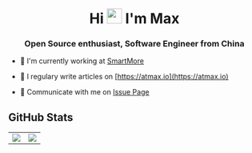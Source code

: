<h1 align="center">Hi <img src="https://emojis.slackmojis.com/emojis/images/1531849430/4246/blob-sunglasses.gif?1531849430" width="30"/> I'm Max</h1>

<h3 align="center">Open Source enthusiast, Software Engineer from China</h3>

- :office: I'm currently working at [SmartMore](https://github.com/smartmore)

- :pencil: I regulary write articles on [https://atmax.io](https://atmax.io)

- :speech_balloon: Communicate with me on [Issue Page](https://github.com/jsonbruce/jsonbruce/issues)

<h2>GitHub Stats</h2>

<table style="border: none;">
  <tr style="border: none;">
    <td align="center" style="border: none;"><img src="https://github-readme-stats.vercel.app/api?username=jsonbruce&show_icons=true" /></td>
    <td align="center" style="border: none;"><img src="https://github-readme-stats.vercel.app/api/top-langs/?username=jsonbruce&langs_count=8&layout=compact" /></td>
  </tr>
</table>
